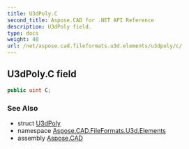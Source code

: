 ```yaml
---
title: U3dPoly.C
second_title: Aspose.CAD for .NET API Reference
description: U3dPoly field. 
type: docs
weight: 40
url: /net/aspose.cad.fileformats.u3d.elements/u3dpoly/c/
---
```

## U3dPoly.C field

```csharp
public uint C;
```

### See Also

* struct [U3dPoly](../)
* namespace [Aspose.CAD.FileFormats.U3d.Elements](../../u3dpoly/)
* assembly [Aspose.CAD](../../../)



